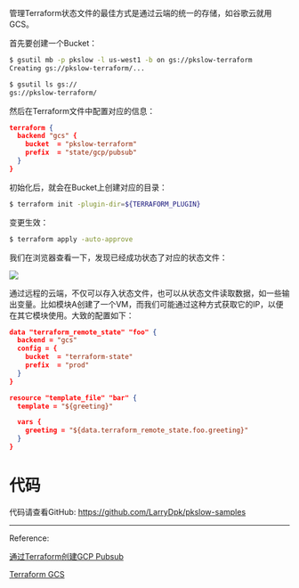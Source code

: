 管理Terraform状态文件的最佳方式是通过云端的统一的存储，如谷歌云就用GCS。



首先要创建一个Bucket：

```bash
$ gsutil mb -p pkslow -l us-west1 -b on gs://pkslow-terraform
Creating gs://pkslow-terraform/...

$ gsutil ls gs://
gs://pkslow-terraform/
```



然后在Terraform文件中配置对应的信息：

```json
terraform {
  backend "gcs" {
    bucket  = "pkslow-terraform"
    prefix  = "state/gcp/pubsub"
  }
}
```



初始化后，就会在Bucket上创建对应的目录：

```bash
$ terraform init -plugin-dir=${TERRAFORM_PLUGIN}
```



变更生效：

```bash
$ terraform apply -auto-approve
```



我们在浏览器查看一下，发现已经成功状态了对应的状态文件：

![](https://pkslow.oss-cn-shenzhen.aliyuncs.com/images/2021/11/terraform-gcs.bucket-state.png)



通过远程的云端，不仅可以存入状态文件，也可以从状态文件读取数据，如一些输出变量。比如模块A创建了一个VM，而我们可能通过这种方式获取它的IP，以便在其它模块使用。大致的配置如下：

```json
data "terraform_remote_state" "foo" {
  backend = "gcs"
  config = {
    bucket  = "terraform-state"
    prefix  = "prod"
  }
}

resource "template_file" "bar" {
  template = "${greeting}"

  vars {
    greeting = "${data.terraform_remote_state.foo.greeting}"
  }
}
```



# 代码

代码请查看GitHub: https://github.com/LarryDpk/pkslow-samples



---

Reference:

[通过Terraform创建GCP Pubsub](https://www.pkslow.com/archives/terraform-gcp-pubsub)

[Terraform GCS](https://www.terraform.io/docs/language/settings/backends/gcs.html)

